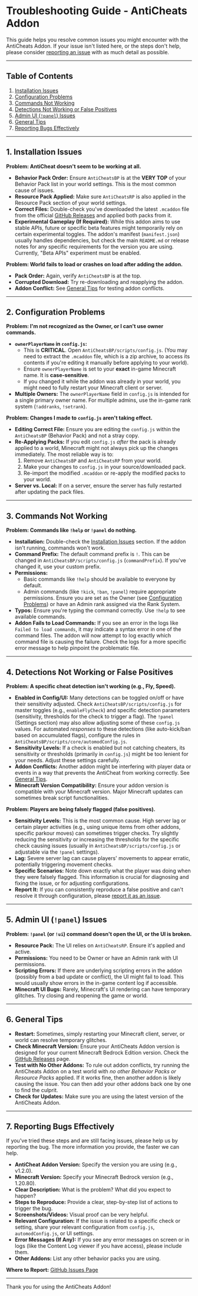 # Troubleshooting Guide - AntiCheats Addon

This guide helps you resolve common issues you might encounter with the AntiCheats Addon. If your issue isn't listed here, or the steps don't help, please consider [reporting an issue](https://github.com/SjnExe/AntiCheats/issues) with as much detail as possible.

---

## Table of Contents

1. [Installation Issues](#1-installation-issues)
2. [Configuration Problems](#2-configuration-problems)
3. [Commands Not Working](#3-commands-not-working)
4. [Detections Not Working or False Positives](#4-detections-not-working-or-false-positives)
5. [Admin UI (`!panel`) Issues](#5-admin-ui-panel-issues)
6. [General Tips](#6-general-tips)
7. [Reporting Bugs Effectively](#7-reporting-bugs-effectively)

---

## 1. Installation Issues

**Problem: AntiCheat doesn't seem to be working at all.**

- **Behavior Pack Order:** Ensure `AntiCheatsBP` is at the **VERY TOP** of your Behavior Pack list in your world settings. This is the most common cause of issues.
- **Resource Pack Applied:** Make sure `AntiCheatsRP` is also applied in the Resource Pack section of your world settings.
- **Correct Files:** Double-check you've downloaded the latest `.mcaddon` file from the official [GitHub Releases](https://github.com/SjnExe/AntiCheats/releases) and applied both packs from it.
- **Experimental Gameplay (If Required):** While this addon aims to use stable APIs, future or specific beta features might temporarily rely on certain experimental toggles. The addon's manifest (`manifest.json`) usually handles dependencies, but check the main `README.md` or release notes for any specific requirements for the version you are using. Currently, "Beta APIs" experiment must be enabled.

**Problem: World fails to load or crashes on load after adding the addon.**

- **Pack Order:** Again, verify `AntiCheatsBP` is at the top.
- **Corrupted Download:** Try re-downloading and reapplying the addon.
- **Addon Conflict:** See [General Tips](#6-general-tips) for testing addon conflicts.

---

## 2. Configuration Problems

**Problem: I'm not recognized as the Owner, or I can't use owner commands.**

- **`ownerPlayerName` in `config.js`:**
  - This is **CRITICAL**. Open `AntiCheatsBP/scripts/config.js`. (You may need to extract the `.mcaddon` file, which is a zip archive, to access its contents if you're editing it manually before applying to your world).
  - Ensure `ownerPlayerName` is set to your **exact** in-game Minecraft name. It is **case-sensitive**.
  - If you changed it while the addon was already in your world, you might need to fully restart your Minecraft client or server.
- **Multiple Owners:** The `ownerPlayerName` field in `config.js` is intended for a single primary owner name. For multiple admins, use the in-game rank system (`!addranks`, `!setrank`).

**Problem: Changes I made to `config.js` aren't taking effect.**

- **Editing Correct File:** Ensure you are editing the `config.js` within the `AntiCheatsBP` (Behavior Pack) and not a stray copy.
- **Re-Applying Packs:** If you edit `config.js` *after* the pack is already applied to a world, Minecraft might not always pick up the changes immediately. The most reliable way is to:
  1. Remove `AntiCheatsBP` and `AntiCheatsRP` from your world.
  2. Make your changes to `config.js` in your source/downloaded pack.
  3. Re-import the modified `.mcaddon` or re-apply the modified packs to your world.
- **Server vs. Local:** If on a server, ensure the server has fully restarted after updating the pack files.

---

## 3. Commands Not Working

**Problem: Commands like `!help` or `!panel` do nothing.**

- **Installation:** Double-check the [Installation Issues](#1-installation-issues) section. If the addon isn't running, commands won't work.
- **Command Prefix:** The default command prefix is `!`. This can be changed in `AntiCheatsBP/scripts/config.js` (`commandPrefix`). If you've changed it, use your custom prefix.
- **Permissions:**
  - Basic commands like `!help` should be available to everyone by default.
  - Admin commands (like `!kick`, `!ban`, `!panel`) require appropriate permissions. Ensure you are set as the Owner (see [Configuration Problems](#2-configuration-problems)) or have an Admin rank assigned via the Rank System.
- **Typos:** Ensure you're typing the command correctly. Use `!help` to see available commands.
- **Addon Fails to Load Commands:** If you see an error in the logs like `Failed to load commands`, it may indicate a syntax error in one of the command files. The addon will now attempt to log exactly which command file is causing the failure. Check the logs for a more specific error message to help pinpoint the problematic file.

---

## 4. Detections Not Working or False Positives

**Problem: A specific cheat detection isn't working (e.g., Fly, Speed).**

- **Enabled in Config/UI:** Many detections can be toggled on/off or have their sensitivity adjusted. Check `AntiCheatsBP/scripts/config.js` for master toggles (e.g., `enableFlyCheck`) and specific detection parameters (sensitivity, thresholds for the check to trigger a flag). The `!panel` (Settings section) may also allow adjusting some of these `config.js` values. For automated *responses* to these detections (like auto-kick/ban based on accumulated flags), configure the rules in `AntiCheatsBP/scripts/core/automodConfig.js`.
- **Sensitivity Levels:** If a check is enabled but not catching cheaters, its sensitivity or thresholds (primarily in `config.js`) might be too lenient for your needs. Adjust these settings carefully.
- **Addon Conflicts:** Another addon might be interfering with player data or events in a way that prevents the AntiCheat from working correctly. See [General Tips](#6-general-tips).
- **Minecraft Version Compatibility:** Ensure your addon version is compatible with your Minecraft version. Major Minecraft updates can sometimes break script functionalities.

**Problem: Players are being falsely flagged (false positives).**

- **Sensitivity Levels:** This is the most common cause. High server lag or certain player activities (e.g., using unique items from other addons, specific parkour moves) can sometimes trigger checks. Try slightly reducing the sensitivity or increasing the thresholds for the specific check causing issues (usually in `AntiCheatsBP/scripts/config.js` or adjustable via the `!panel` settings).
- **Lag:** Severe server lag can cause players' movements to appear erratic, potentially triggering movement checks.
- **Specific Scenarios:** Note down exactly what the player was doing when they were falsely flagged. This information is crucial for diagnosing and fixing the issue, or for adjusting configurations.
- **Report It:** If you can consistently reproduce a false positive and can't resolve it through configuration, please [report it as an issue](https://github.com/SjnExe/AntiCheats/issues).

---

## 5. Admin UI (`!panel`) Issues

**Problem: `!panel` (or `!ui`) command doesn't open the UI, or the UI is broken.**

- **Resource Pack:** The UI relies on `AntiCheatsRP`. Ensure it's applied and active.
- **Permissions:** You need to be Owner or have an Admin rank with UI permissions.
- **Scripting Errors:** If there are underlying scripting errors in the addon (possibly from a bad update or conflict), the UI might fail to load. This would usually show errors in the in-game content log if accessible.
- **Minecraft UI Bugs:** Rarely, Minecraft's UI rendering can have temporary glitches. Try closing and reopening the game or world.

---

## 6. General Tips

- **Restart:** Sometimes, simply restarting your Minecraft client, server, or world can resolve temporary glitches.
- **Check Minecraft Version:** Ensure your AntiCheats Addon version is designed for your current Minecraft Bedrock Edition version. Check the [GitHub Releases](https://github.com/SjnExe/AntiCheats/releases) page.
- **Test with No Other Addons:** To rule out addon conflicts, try running the AntiCheats Addon on a test world with *no other Behavior Packs or Resource Packs* applied. If it works fine, then another addon is likely causing the issue. You can then add your other addons back one by one to find the culprit.
- **Check for Updates:** Make sure you are using the latest version of the AntiCheats Addon.

---

## 7. Reporting Bugs Effectively

If you've tried these steps and are still facing issues, please help us by reporting the bug. The more information you provide, the faster we can help.

- **AntiCheat Addon Version:** Specify the version you are using (e.g., v1.2.0).
- **Minecraft Version:** Specify your Minecraft Bedrock version (e.g., 1.20.80).
- **Clear Description:** What is the problem? What did you expect to happen?
- **Steps to Reproduce:** Provide a clear, step-by-step list of actions to trigger the bug.
- **Screenshots/Videos:** Visual proof can be very helpful.
- **Relevant Configuration:** If the issue is related to a specific check or setting, share your relevant configuration from `config.js`, `automodConfig.js`, or UI settings.
- **Error Messages (If Any):** If you see any error messages on screen or in logs (like the Content Log viewer if you have access), please include them.
- **Other Addons:** List any other behavior packs you are using.

**Where to Report:** [GitHub Issues Page](https://github.com/SjnExe/AntiCheats/issues)

---

Thank you for using the AntiCheats Addon!
